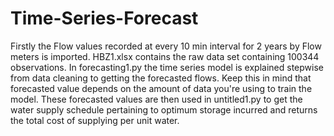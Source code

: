 # Time-Series-Forecast
Firstly the Flow values recorded at every 10 min interval for 2 years by Flow meters is imported.
HBZ1.xlsx contains the raw data set containing 100344 observations.
In forecasting1.py the time series model is explained stepwise from data cleaning to getting the forecasted flows. 
Keep this in mind that forecasted value depends on the amount of data you're using to train the model.
These forecasted values are then used in untitled1.py to get the water supply schedule pertaining to optimum storage incurred and returns the total cost of supplying per unit water.
